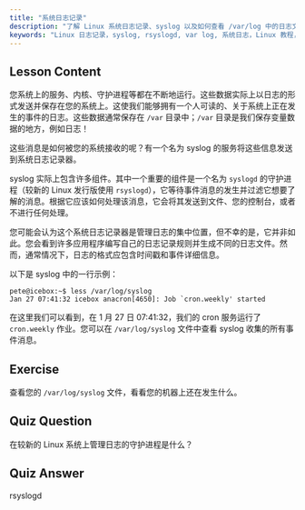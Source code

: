 ```yaml
---
title: "系统日志记录"
description: "了解 Linux 系统日志记录、syslog 以及如何查看 /var/log 中的日志文件。通过这份初学者指南了解 rsyslogd 并监控系统事件。"
keywords: "Linux 日志记录，syslog, rsyslogd, var log, 系统日志，Linux 教程，初学者指南"
---
```


## Lesson Content

您系统上的服务、内核、守护进程等都在不断地运行。这些数据实际上以日志的形式发送并保存在您的系统上。这使我们能够拥有一个人可读的、关于系统上正在发生的事件的日志。这些数据通常保存在 `/var` 目录中；`/var` 目录是我们保存变量数据的地方，例如日志！

这些消息是如何被您的系统接收的呢？有一个名为 syslog 的服务将这些信息发送到系统日志记录器。

syslog 实际上包含许多组件。其中一个重要的组件是一个名为 `syslogd` 的守护进程（较新的 Linux 发行版使用 `rsyslogd`），它等待事件消息的发生并过滤它想要了解的消息。根据它应该如何处理该消息，它会将其发送到文件、您的控制台，或者不进行任何处理。

您可能会认为这个系统日志记录器是管理日志的集中位置，但不幸的是，它并非如此。您会看到许多应用程序编写自己的日志记录规则并生成不同的日志文件。然而，通常情况下，日志的格式应包含时间戳和事件详细信息。

以下是 syslog 中的一行示例：

```plaintext
pete@icebox:~$ less /var/log/syslog
Jan 27 07:41:32 icebox anacron[4650]: Job `cron.weekly' started
```

在这里我们可以看到，在 1 月 27 日 07:41:32，我们的 cron 服务运行了 `cron.weekly` 作业。您可以在 `/var/log/syslog` 文件中查看 syslog 收集的所有事件消息。

## Exercise

查看您的 `/var/log/syslog` 文件，看看您的机器上还在发生什么。

## Quiz Question

在较新的 Linux 系统上管理日志的守护进程是什么？

## Quiz Answer

rsyslogd
